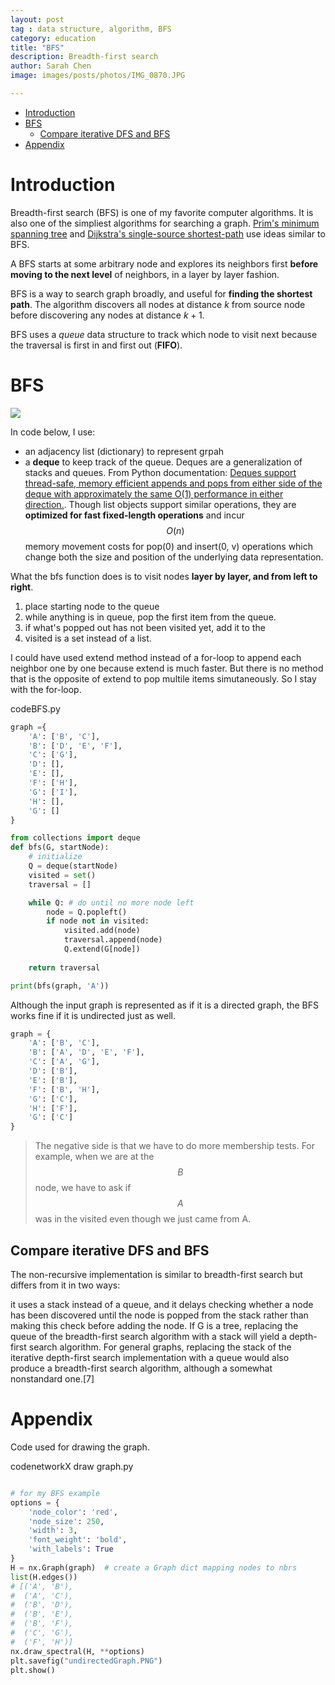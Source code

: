 ```yaml
---
layout: post
tag : data structure, algorithm, BFS
category: education
title: "BFS"
description: Breadth-first search
author: Sarah Chen
image: images/posts/photos/IMG_0870.JPG

---
```


- [Introduction](#introduction)
- [BFS](#bfs)
  - [Compare iterative DFS and BFS](#compare-iterative-dfs-and-bfs)
- [Appendix](#appendix)

# Introduction

Breadth-first search (BFS) is one of my favorite computer algorithms. It is also one of the simpliest algorithms for searching a graph.  [Prim's minimum spanning tree](2022-07-15-1-Minimum-spanning-tree-1.md) and [Dijkstra's single-source shortest-path](2022-07-18-1-Dijkstra-algorithm-shortest-path-between.md) use ideas similar to BFS.  


A BFS starts at some arbitrary node and explores its neighbors first **before moving to the next level** of neighbors, in a layer by layer fashion. 

BFS is a way to search graph broadly, and useful for **finding the shortest path**.  The algorithm discovers all nodes at distance $k$ from source node before discovering any nodes at distance $k+1$. 

BFS uses a *queue* data structure to track which node to visit next because the traversal is first in and first out (**FIFO**).  

# BFS

![](../images/undirectedGraph.PNG)

In code below, I use:
* an adjacency list (dictionary) to represent grpah
* a **deque** to keep track of the queue.  Deques are a generalization of stacks and queues.  From Python documentation: [Deques support thread-safe, memory efficient appends and pops from either side of the deque with approximately the same O(1) performance in either direction.](https://docs.python.org/3/library/collections.html#deque-objects).     Though list objects support similar operations, they are **optimized for fast fixed-length operations** and incur $$O(n)$$ memory movement costs for <span class="coding">pop(0)</span> and <span class="coding">insert(0, v)</span> operations which change both the size and position of the underlying data representation.

What the <span class="coding">bfs</span> function does is to visit nodes **layer by layer, and from left to right**. 

1. place starting node to the queue
2. while anything is in queue, pop the first item from the queue. 
3. if what's popped out has not been visited yet, add it to the
4.  <span class="coding">visited</span> is a set instead of a list. 


I could have used <span class="coding">extend</span> method instead of a for-loop to append each neighbor one by one because <span class="coding">extend</span> is much faster.  But there is no method that is the opposite of <span class="coding">extend</span> to pop multile items simutaneously.   So I stay with the for-loop. 

<div class="code-head"><span>code</span>BFS.py</div>

```python
graph ={
    'A': ['B', 'C'],
    'B': ['D', 'E', 'F'],
    'C': ['G'],
    'D': [],
    'E': [],
    'F': ['H'],
    'G': ['I'],
    'H': [],
    'G': []
}

from collections import deque
def bfs(G, startNode):
    # initialize
    Q = deque(startNode)
    visited = set()
    traversal = []

    while Q: # do until no more node left
        node = Q.popleft()
        if node not in visited:
            visited.add(node)
            traversal.append(node)
            Q.extend(G[node])
        
    return traversal

print(bfs(graph, 'A'))
``` 
Although the input graph is represented as if it is a directed graph, the BFS works fine if it is undirected just as well.  
```python
graph = {
    'A': ['B', 'C'],
    'B': ['A', 'D', 'E', 'F'],
    'C': ['A', 'G'],
    'D': ['B'],
    'E': ['B'],
    'F': ['B', 'H'],
    'G': ['C'],
    'H': ['F'],
    'G': ['C']
}
```
> The negative side is that we have to do more membership tests.  For example, when we are at the $$B$$ node, we have to ask if $$A$$ was in the <span class="coding">visited</span> even though we just came from A. 

## Compare iterative DFS and BFS

The non-recursive implementation is similar to breadth-first search but differs from it in two ways:

it uses a stack instead of a queue, and
it delays checking whether a node has been discovered until the node is popped from the stack rather than making this check before adding the node.
If G is a tree, replacing the queue of the breadth-first search algorithm with a stack will yield a depth-first search algorithm. For general graphs, replacing the stack of the iterative depth-first search implementation with a queue would also produce a breadth-first search algorithm, although a somewhat nonstandard one.[7]

# Appendix

Code used for drawing the graph.

<div class="code-head"><span>code</span>networkX draw graph.py</div>

```python

# for my BFS example
options = {
    'node_color': 'red',
    'node_size': 250,
    'width': 3,
    'font_weight': 'bold',
    'with_labels': True
}
H = nx.Graph(graph)  # create a Graph dict mapping nodes to nbrs
list(H.edges())
# [('A', 'B'),
#  ('A', 'C'),
#  ('B', 'D'),
#  ('B', 'E'),
#  ('B', 'F'),
#  ('C', 'G'),
#  ('F', 'H')]
nx.draw_spectral(H, **options)
plt.savefig("undirectedGraph.PNG")
plt.show()
```